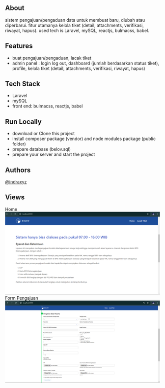 ## About

sistem pengajuan/pengaduan data untuk membuat baru, diubah atau diperbarui. fitur utamanya kelola tiket (detail, attachments, verifikasi, riwayat, hapus).
used tech is Laravel, mySQL, reactjs, bulmacss, babel.

## Features

-   buat pengajuan/pengaduan, lacak tiket
-   admin panel : login log out, dashboard (jumlah berdasarkan status tiket), profile, kelola tiket (detail, attachments, verifikasi, riwayat, hapus)

## Tech Stack

-   Laravel
-   mySQL
-   front end: bulmacss, reactjs, babel

## Run Locally

-   download or Clone this project
-   install composer package (vendor) and node modules package (public folder)
-   prepare database (belov.sql)
-   prepare your server and start the project

## Authors

[@indraxyz](https://www.github.com/indraxyz)

## Views

Home
<img src="https://github.com/indraxyz/belov/blob/main/screenshots/home.png">
Form Pengajuan
<img src="https://github.com/indraxyz/belov/blob/main/screenshots/form-pengajuan.png">
